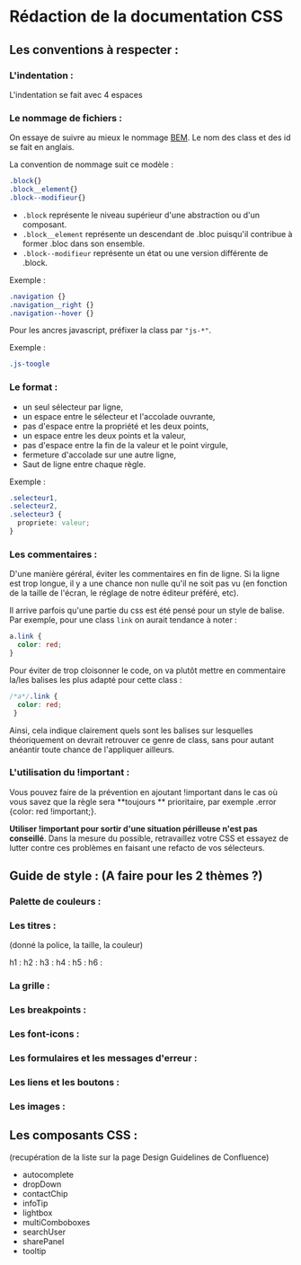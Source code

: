 # Rédaction de la documentation CSS

## Les conventions à respecter :

### L'indentation :
L'indentation se fait avec 4 espaces

### Le nommage de fichiers :
On essaye de suivre au mieux le nommage [BEM](http://getbem.com/introduction/). Le nom des class et des id se fait en anglais.

La convention de nommage suit ce modèle :

```css
.block{}
.block__element{}
.block--modifieur{}
```

- `.block` représente le niveau supérieur d'une abstraction ou d'un composant.
- `.block__element` représente un descendant de .bloc puisqu'il contribue à former .bloc dans son ensemble.
- `.block--modifieur` représente un état ou une version différente de .block.

Exemple :
```css
.navigation {}
.navigation__right {}
.navigation--hover {}
```
Pour les ancres javascript, préfixer la class par `"js-*"`.

Exemple :
```css
.js-toogle
```


### Le format :
- un seul sélecteur par ligne,
- un espace entre le sélecteur et l'accolade ouvrante,
- pas d'espace entre la propriété et les deux points,
- un espace entre les deux points et la valeur,
- pas d'espace entre la fin de la valeur et le point virgule,
- fermeture d'accolade sur une autre ligne,
- Saut de ligne entre chaque règle.

Exemple :
```css
.selecteur1,
.selecteur2,
.selecteur3 {
  propriete: valeur;
}
```

### Les commentaires : 
D'une manière géréral, éviter les commentaires en fin de ligne. Si la ligne est trop longue, il y a une chance non nulle qu'il ne soit pas vu (en fonction de la taille de l'écran, le réglage de notre éditeur préféré, etc).

Il arrive parfois qu'une partie du css est été pensé pour un style de balise. Par exemple, pour une class `link` on aurait tendance à noter :
```css
a.link {
  color: red;
}
```
Pour éviter de trop cloisonner le code, on va plutôt mettre en commentaire la/les balises les plus adapté pour cette class :
```css
/*a*/.link {
  color: red;
 }
 ```
 
 Ainsi, cela indique clairement quels sont les balises sur lesquelles théoriquement on devrait retrouver ce genre de class, sans pour autant anéantir toute chance de l'appliquer ailleurs.
 

### L'utilisation du !important :

Vous pouvez faire de la prévention en ajoutant !important dans le cas où vous savez que la règle sera **toujours ** prioritaire, par exemple .error {color: red !important;}.

**Utiliser !important pour sortir d'une situation périlleuse n'est pas conseillé**. Dans la mesure du possible, retravaillez votre CSS et essayez de lutter contre ces problèmes en faisant une refacto de vos sélecteurs.

## Guide de style : (A faire pour les 2 thèmes ?)

### Palette de couleurs :

### Les titres :
(donné la police, la taille, la couleur)

h1 : 
h2 : 
h3 : 
h4 :
h5 :
h6 :

### La grille :

### Les breakpoints :

### Les font-icons :

### Les formulaires et les messages d'erreur :

### Les liens et les boutons :

### Les images :

## Les composants CSS :
(recupération de la liste sur la page Design Guidelines de Confluence)
- autocomplete
- dropDown
- contactChip
- infoTip
- lightbox
- multiComboboxes
- searchUser
- sharePanel
- tooltip

